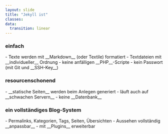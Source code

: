 ```yaml
---
layout: slide
title: "Jekyll ist"
classes:
data:
  transition: linear
---
```


### einfach

<div markdown="1" class="fragment">
- Texte werden mit __Markdown__ (oder Textile) formatiert
- Textdateien mit __individueller__ Ordnung
- keine anfälligen __PHP__-Scripte
- kein Passwort (mit Git und __SSH-Key__)
</div>

### resourcenschonend

<div markdown="1" class="fragment">
- __statische Seiten__ werden beim Anlegen generiert
  - läuft auch auf __schwachen Servern__
- keine __Datenbank__
</div>

### ein vollständiges Blog-System

<div markdown="1" class="fragment">
- Permalinks, Kategorien, Tags, Seiten, Übersichten
- Aussehen vollständig __anpassbar__
- mit __Plugins__ erweiterbar
</div>

<aside markdown="1" class="notes">
</aside>
